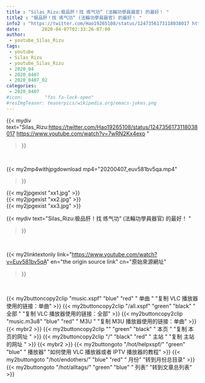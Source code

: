 ```yaml
---
title : "Silas_Rizu:极品肝！找 练气功“ (法輪功學員器官) 的最好！ "
title2 : "极品肝！找 练气功“ (法輪功學員器官) 的最好！ "
info2 : "https://twitter.com/Hao19265108/status/1247356173118038017 https://www.youtube.com/watch?v=7wRN2Kx4exo "
date:        2020-04-07T02:33:26-07:00
author:
 - youtube_Silas_Rizu
tags:
 - youtube
 - Silas_Rizu
 - youtube_Silas_Rizu
 - 2020_04
 - 2020_0407
 - 2020_0407_02
categories:
 - 2020_0407
#icon:        "fas fa-lock-open"
#resImgTeaser: teaserpics/wikipedia.org/emacs-jokes.png
---
```


{{< mydiv text="Silas_Rizu:https://twitter.com/Hao19265108/status/1247356173118038017 https://www.youtube.com/watch?v=7wRN2Kx4exo "
>}}
<br>


{{< my2mp4withjpgdownload mp4="20200407_euv581bv5qa.mp4"
>}}

{{< my2jpgexist "xx1.jpg" >}}<br>
{{< my2jpgexist "xx2.jpg" >}}<br>
{{< my2jpgexist "xx3.jpg" >}}<br>



{{< mydiv text="Silas_Rizu:极品肝！找 练气功“ (法輪功學員器官) 的最好！ "
>}}
<br>

{{< my2linktextonly link="https://www.youtube.com/watch?v=Euv581bv5qA"
en="the origin source link" cn="原始來源網址"
>}}


<br>

{{< my2buttoncopy2clip "music.xspf"        "blue"   "red"    " 单曲 "  "复制 VLC 播放器使用的链接：单曲" >}} {{< my2buttoncopy2clip "/all.xspf"         "green"  "black"  " 全部 "  "复制 VLC 播放器使用的链接：全部" >}} {{< my2buttoncopy2clip "music.m3u8"        "blue"   "red"    " M3U  "    "复制 M3U 播放器使用的链接：单曲" >}} {{< mybr2 >}} {{< my2buttoncopy2clip ""                  "green"  "black"  " 本页 "    "复制 本页的网址 " >}} {{< my2buttoncopy2clip "/"                 "black"  "red"    " 主站 "    "复制 主站的网址 " >}} {{< mybr2 >}} {{< my2buttongoto      "/hot/helpxspf/"    "green"  "blue"   " 播放器" "如何使用 VLC 播放器或者 IPTV 播放器的教程" >}} {{< my2buttongoto      "/hot/endothers/"   "blue"   "red"    " 月份"   "转到月份总目录" >}} {{< my2buttongoto      "/hot/alltags/"     "green"  "blue"   " 列表"   "转到文章总列表" >}} 
